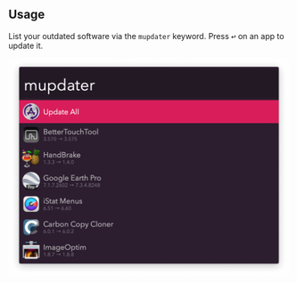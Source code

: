 ## Usage

List your outdated software via the `mupdater` keyword. Press <kbd>↩</kbd> on an app to update it.

![Alfred search for mupdater](images/mupdater.png)
